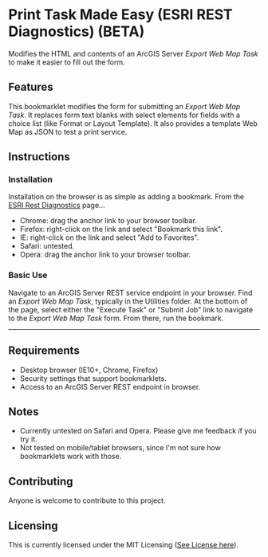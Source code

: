 # Print Task Made Easy (ESRI REST Diagnostics) (BETA)

Modifies the HTML and contents of an ArcGIS Server *Export Web Map Task* to make it easier to fill out the form.
## Features

This bookmarklet modifies the form for submitting an *Export Web Map Task*. It replaces form text blanks with select elements for fields with a choice list (like Format or Layout Template). It also provides a template Web Map as JSON to test a print service.


## Instructions

### Installation

Installation on the browser is as simple as adding a bookmark. From the [ESRI Rest Diagnostics](http://raykendo.github.io/ESRI_REST_Diagnostics/) page...

- Chrome: drag the anchor link to your browser toolbar.
- Firefox: right-click on the link and select "Bookmark this link".
- IE: right-click on the link and select "Add to Favorites".
- Safari: untested.
- Opera: drag the anchor link to your browser toolbar. 

### Basic Use

Navigate to an ArcGIS Server REST service endpoint in your browser. Find an *Export Web Map Task*, typically in the Utilities folder. At the bottom of the page, select either the "Execute Task" or "Submit Job" link to navigate to the *Export Web Map Task* form. From there, run the bookmark.

***

## Requirements

- Desktop browser (IE10+, Chrome, Firefox)
- Security settings that support bookmarklets.
- Access to an ArcGIS Server REST endpoint in browser.

## Notes

- Currently untested on Safari and Opera. Please give me feedback if you try it.
- Not tested on mobile/tablet browsers, since I'm not sure how bookmarklets work with those.

## Contributing

Anyone is welcome to contribute to this project.

## Licensing

This is currently licensed under the MIT Licensing ([See License here](https://github.com/raykendo/ESRI_REST_Diagnostics/blob/master/LICENSE)).
